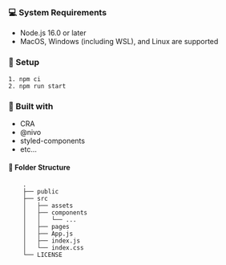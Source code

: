 ### :computer: System Requirements

- Node.js 16.0 or later
- MacOS, Windows (including WSL), and Linux are supported

### 🔧 Setup

```
1. npm ci
2. npm run start
```

### :pushpin: Built with

- CRA
- @nivo
- styled-components
- etc...

#### :open_file_folder: Folder Structure

```
    .
    ├── public
    ├── src
    │   ├── assets
    │   ├── components
    │   │   └── ...
    │   ├── pages
    │   ├── App.js
    │   ├── index.js
    │   └── index.css
    └── LICENSE
```
